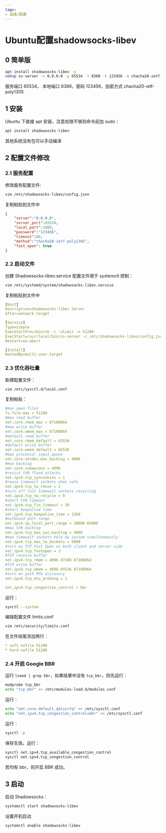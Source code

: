 ```yaml
---
tags: 
- 运维/配置
---
```


# Ubuntu配置shadowsocks-libev

## 0 简单版

```bash
apt install shadowsocks-libev -y 
nohup ss-server -s 0.0.0.0 -p 65534 -l 8388 -k 123456 -m chacha20-ietf-poly1305 &
```

服务端口  65534， 本地端口 8388，密码 123456，加密方式 chacha20-ietf-poly1305

## 1 安装

Ubuntu 下直接 apt 安装，注意权限不够则命令前加 sudo：

```bash
apt install shadowsocks-libev
```

其他系统没有包可以手动编译

## 2 配置文件修改

### 2.1 服务配置

修改服务配置文件:

```bash
vim /etc/shadowsocks-libev/config.json
```

复制粘贴到文件中

```json
{
    "server":"0.0.0.0",
    "server_port":65534,
    "local_port":1080,
    "password":"123456",
    "timeout":60,
    "method":"chacha20-ietf-poly1305",
    "fast_open": true
}
```

### 2.2 启动文件

创建 Shadowsocks-libev.service 配置文件用于 systemctl 控制：

```bash
vim /etc/systemd/system/shadowsocks-libev.service
```

复制粘贴到文件中

```yaml
[Unit]
Description=Shadowsocks-libev Server
After=network.target

[Service]
Type=simple
ExecStartPre=/bin/sh -c 'ulimit -n 51200'
ExecStart=/usr/local/bin/ss-server -c /etc/shadowsocks-libev/config.json -u
Restart=on-abort

[Install]
WantedBy=multi-user.target
```

### 2.3 优化吞吐量

新建配置文件：

```bash
vim /etc/sysctl.d/local.conf
```

复制粘贴：

```yaml
#max open files
fs.file-max = 51200
#max read buffer
net.core.rmem_max = 67108864
#max write buffer
net.core.wmem_max = 67108864
#default read buffer
net.core.rmem_default = 65536
#default write buffer
net.core.wmem_default = 65536
#max processor input queue
net.core.netdev_max_backlog = 4096
#max backlog
net.core.somaxconn = 4096
#resist SYN flood attacks
net.ipv4.tcp_syncookies = 1
#reuse timewait sockets when safe
net.ipv4.tcp_tw_reuse = 1
#turn off fast timewait sockets recycling
net.ipv4.tcp_tw_recycle = 0
#short FIN timeout
net.ipv4.tcp_fin_timeout = 30
#short keepalive time
net.ipv4.tcp_keepalive_time = 1200
#outbound port range
net.ipv4.ip_local_port_range = 10000 65000
#max SYN backlog
net.ipv4.tcp_max_syn_backlog = 4096
#max timewait sockets held by system simultaneously
net.ipv4.tcp_max_tw_buckets = 5000
#turn on TCP Fast Open on both client and server side
net.ipv4.tcp_fastopen = 3
#TCP receive buffer
net.ipv4.tcp_rmem = 4096 87380 67108864
#TCP write buffer
net.ipv4.tcp_wmem = 4096 65536 67108864
#turn on path MTU discovery
net.ipv4.tcp_mtu_probing = 1

net.ipv4.tcp_congestion_control = bbr
```

运行：

```bash
sysctl --system
```

编辑配置文件 limits.conf

```bash
vim /etc/security/limits.conf
```

在文件结尾添加两行：

```yaml
* soft nofile 51200
* hard nofile 51200
```

### 2.4 开启 Google BBR

运行 `lsmod | grep bbr`，如果结果中没有 `tcp_bbr`，则先运行：

```bash
modprobe tcp_bbr  
echo "tcp_bbr" >> /etc/modules-load.d/modules.conf
```

运行：

```bash
echo "net.core.default_qdisc=fq" >> /etc/sysctl.conf  
echo "net.ipv4.tcp_congestion_control=bbr" >> /etc/sysctl.conf
```

运行：

```bash
sysctl -p
```

保存生效。运行：

```bash
sysctl net.ipv4.tcp_available_congestion_control
sysctl net.ipv4.tcp_congestion_control
```

若均有 bbr，则开启 BBR 成功。

## 3 启动

启动 Shadowsocks：

```bash
systemctl start shadowsocks-libev
```

设置开机启动

```bash
systemctl enable shadowsocks-libev
```
